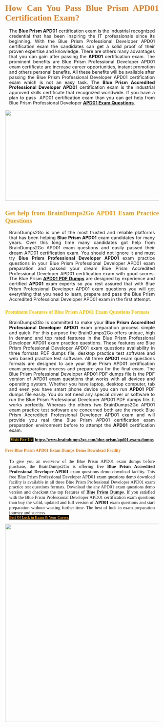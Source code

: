 <h1 style="text-align: justify;"><span style="font-family:Georgia,serif;"><span style="color:#e67e22;"><strong>How Can You Pass Blue Prism APD01 Certification Exam?</strong></span></span></h1>

<p style="text-align:justify; margin:0in 10pt"><span style="font-size:11pt"><span style="line-height:115%"><span sans-serif="" style="font-family:Calibri,">The <strong>Blue Prism APD01</strong> certification exam is the industrial recognized credential that has been inspiring the IT professionals since its beginning. With the Blue Prism Professional Developer APD01 certification exam the candidates can get a solid proof of their proven expertise and knowledge. There are others many advantages that you can gain after passing the <strong> APD01</strong> certification exam. The prominent benefits are Blue Prism Professional Developer APD01 exam certificate are increase career opportunities, instant promotion and others personal benefits. All these benefits will be available after passing the Blue Prism Professional Developer APD01 certification exam which is not an easy task. The <strong>Blue Prism Accredited Professional Developer APD01</strong> certification exam is the industrial approved skills certificate that recognized worldwide. If you have a plan to pass  APD01 certification exam than you can get help from Blue Prism Professional Developer <strong><a href="https://www.braindumps2go.com/blue-prism/apd01-exam-dumps">APD01 Exam Questions</a></strong>.</span></span></span></p>

<p style="text-align: center;"><a href="https://www.braindumps2go.com/blue-prism/apd01-exam-dumps"><img alt="" src="https://i.imgur.com/Oa51Xhq.jpeg" style="width: 750px; height: 297px;" /><span style="display: none;"> </span></a></p>

<h2 style="text-align: justify;"><span style="font-family:Georgia,serif;"><span style="color:#f39c12;"><strong>Get help from BrainDumps2Go APD01 Exam Practice Questions</strong></span></span></h2>

<p style="text-align:justify; margin:0in 10pt"><span style="font-size:11pt"><span style="line-height:115%"><span sans-serif="" style="font-family:Calibri,">BrainDumps2Go is one of the most trusted and reliable platforms that has been helping <strong>Blue Prism APD01</strong> exam candidates for many years. Over this long time many candidates got help from BrainDumps2Go APD01 exam questions and easily passed their dream APD01 certification exam. You should not ignore it and must try <strong>Blue Prism Professional Developer APD01</strong> exam practice questions in your Blue Prism Professional Developer APD01 exam preparation and passed your dream Blue Prism Accredited Professional Developer APD01 certification exam with good scores. The Blue Prism <strong><a href="https://www.braindumps2go.com/blue-prism/apd01-exam-dumps">APD01 PDF Dumps</a></strong> are designed by experience and certified <strong> APD01</strong> exam experts so you rest assured that with Blue Prism Professional Developer APD01 exam questions you will get everything that you need to learn, prepare and pass the Blue Prism Accredited Professional Developer APD01 exam in the first attempt. </span></span></span></p>

<h3 style="text-align: justify;"><span style="font-family:Georgia,serif;"><span style="color:#f1c40f;"><strong>Prominent Features of Blue Prism APD01 Exam Questions Formats</strong></span></span></h3>

<p style="text-align:justify; margin:0in 10pt"><span style="font-size:11pt"><span style="line-height:115%"><span sans-serif="" style="font-family:Calibri,">BrainDumps2Go is committed to make your <strong>Blue Prism Accredited Professional Developer APD01</strong> exam preparation process simple and quick. For this purpose the BrainDumps2Go offers unique, high in demand and top rated features in the Blue Prism Professional Developer APD01 exam practice questions. These features are Blue Prism Professional Developer APD01 exam questions availability in three formats PDF dumps file, desktop practice test software and web based practice test software. All three <strong> APD01</strong> exam questions formats are designed to ace your Blue Prism APD01 certification exam preparation process and prepare you for the final exam. The Blue Prism Professional Developer APD01 PDF dumps file is the PDF version of APD01 exam questions that works with all devices and operating system. Whether you have laptop, desktop computer, tab and even you have smart phone device you can run <strong> APD01</strong> PDF dumps file easily. You do not need any special driver or software to run the Blue Prism Professional Developer APD01 PDF dumps file. It works perfectly. Whereas the others two BrainDumps2Go APD01 exam practice test software are concerned both are the mock Blue Prism Accredited Professional Developer APD01 exam and will provide you real time Blue Prism APD01 certification exam preparation environment before to attempt the <strong> APD01</strong> certification exam.</span></span></span></p>

<p style="text-align: center;"><span style="font-family:Georgia,serif;"><strong><span style="color:#f1c40f;"><span style="background-color:#000000;">Visit For Us:</span></span> <a href="https://www.braindumps2go.com/blue-prism/apd01-exam-dumps">https://www.braindumps2go.com/blue-prism/apd01-exam-dumps</a></strong></span></p>

<h4 style="text-align: justify;"><span style="font-family:Georgia,serif;"><span style="color:#e67e22;"><strong>Free Blue Prism APD01 Exam Dumps Demo Download Facility</strong></span></span></h4>

<p style="text-align:justify; margin:0in 10pt"><span style="font-size:11pt"><span style="line-height:115%"><span sans-serif="" style="font-family:Calibri,"><span style="font-family:Georgia,serif;">To give you an overview of the Blue Prism APD01 exam dumps before purchase, the BrainDumps2Go is offering free <strong>Blue Prism Accredited Professional Developer APD01</strong> exam questions demo download facility. This free Blue Prism Professional Developer APD01 exam questions demo download facility is available in all three Blue Prism Professional Developer APD01 exam practice test questions formats. Download the any APD01 exam questions demo version and checkout the top features of <strong><a href="https://www.braindumps2go.com/blue-prism-exam-dumps">Blue Prism Dumps</a></strong>. If you satisfied with the Blue Prism Professional Developer APD01 certification exam questions than buy the valid, updated and full version of <strong> APD01</strong> exam questions and start preparation without wasting further time. The best of luck in exam preparation journey and success.</span></span></span></span></p>

<p style="text-align:justify; margin:0in 10pt"><strong><span style="font-size:12px;"><span style="color:#f39c12;"><span style="font-family:Georgia,serif;"><strong><span style="line-height:115%"><span style="background-color:#000000;">Best Of Luck in Exam & Your Career.</span></span></strong></span></span></span></strong></p>

<p style="text-align: center;"><strong><a href="https://www.braindumps2go.com/blue-prism/apd01-exam-dumps"><img alt="" src="https://i.imgur.com/71HcEHp.jpeg" style="width: 600px; height: 650px;" /></a></strong></p>
